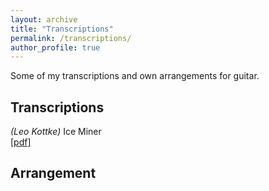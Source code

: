 ```yaml
---
layout: archive
title: "Transcriptions"
permalink: /transcriptions/
author_profile: true
---
```


Some of my transcriptions and own arrangements for guitar.

## Transcriptions

_(Leo Kottke)_ Ice Miner \
[[pdf]](https://drive.google.com/file/d/14iy2ts48z6Pqz6ZuBIu6ag_jFTeU0dGL/view?usp=sharing)

## Arrangement
